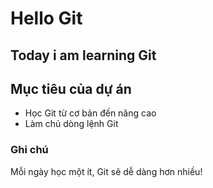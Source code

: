 # Hello Git
## Today i am learning Git
## Mục tiêu của dự án
- Học Git từ cơ bản đến nâng cao
- Làm chủ dòng lệnh Git

### Ghi chú
Mỗi ngày học một ít, Git sẽ dễ dàng hơn nhiều!